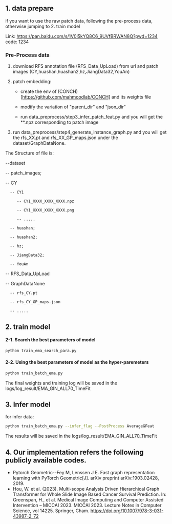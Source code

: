## 1. data prepare

if you want to use the raw patch data, following the pre-process data, otherwise jumping to 2. train model

Link: https://pan.baidu.com/s/1V0l5kYQ8C6_9UVfBRWAN8Q?pwd=1234 code: 1234

### Pre-Process data

1. download RFS annotation file (RFS_Data_UpLoad) from url and patch images (CY,huashan,huashan2,hz,JiangData32,YouAn)

2. patch embedding:

   * create the env of (CONCH)[https://github.com/mahmoodlab/CONCH]  and its weights file

   * modify the variation of "parent_dir" and "json_dir"

   * run data_preprocess/step3_infer_patch_feat.py and you will get the **.npz corresponding to patch image

3. run data_preprocess/step4_generate_instance_graph.py and you will get the rfs_XX.pt and rfs_XX_GP_maps.json under the dataset/GraphDataNone.

The Structure of file is:

--dataset

   -- patch_images;

   -- CY

      -- CY1
      
         -- CY1_XXXX_XXXX_XXXX.npz
         
         -- CY1_XXXX_XXXX_XXXX.png
         
         -- .....
      
      -- huashan;
      
      -- huashan2;
      
      -- hz;
      
      -- JiangData32;
      
      -- YouAn
   
   -- RFS_Data_UpLoad
   
   -- GraphDataNone
   
      -- rfs_CY.pt
      
      -- rfs_CY_GP_maps.json
      
      -- .....

## 2. train model

#### 2-1. Search the best parameters of model

```bash
python train_ema_search_para.py
```

#### 2-2. Using the best parameters of model as the hyper-paremeters

```bash
python train_batch_ema.py
```
The final weights and training log will be saved in the logs/log_result/EMA_GIN_ALL70_TimeFit

## 3. Infer model
for infer data:
```bash
python train_batch_ema.py --infer_flag --PostProcess AverageGFeat
```
The results will be saved in the logs/log_result/EMA_GIN_ALL70_TimeFit

## 4. Our implementation refers the following publicly available codes.
- Pytorch Geometric--Fey M, Lenssen J E. Fast graph representation learning with PyTorch Geometric[J]. arXiv preprint arXiv:1903.02428, 2019.
- Hou, W. et al. (2023). Multi-scope Analysis Driven Hierarchical Graph Transformer for Whole Slide Image Based Cancer Survival Prediction. In: Greenspan, H., et al. Medical Image Computing and Computer Assisted Intervention – MICCAI 2023. MICCAI 2023. Lecture Notes in Computer Science, vol 14225. Springer, Cham. https://doi.org/10.1007/978-3-031-43987-2_72
